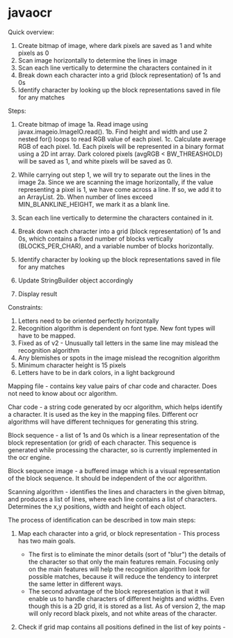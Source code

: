 # javaocr



Quick overview:

1. Create bitmap of image, where dark pixels are saved as 1 and white pixels as 0
2. Scan image horizontally to determine the lines in image
3. Scan each line vertically to determine the characters contained in it
4. Break down each character into a grid (block representation) of 1s and 0s
5. Identify character by looking up the block representations saved in file for any matches



Steps:

1. Create bitmap of image
	1a. Read image using javax.imageio.ImageIO.read().
	1b. Find height and width and use 2 nested for() loops to read RGB value of each pixel.
	1c. Calculate average RGB of each pixel.
	1d. Each pixels will be represented in a binary format using a 2D int array. Dark colored 
		pixels (avgRGB < BW_THREASHOLD) will be saved as 1, and white pixels will be saved as 0.
		
2. While carrying out step 1, we will try to separate out the lines in the image
	2a. Since we are scanning the image horizontally, if the value representing a pixel 
		is 1, we have come across a line. If so, we add it to an ArrayList.
	2b. When number of lines exceed MIN_BLANKLINE_HEIGHT, we mark it as a blank line.
	
3. Scan each line vertically to determine the characters contained in it.

4. Break down each character into a grid (block representation) of 1s and 0s, which contains a fixed 
	number of blocks vertically (BLOCKS_PER_CHAR), and a variable number of blocks horizontally.

5. Identify character by looking up the block representations saved in file for any matches

6. Update StringBuilder object accordingly

7. Display result



Constraints:
1. Letters need to be oriented perfectly horizontally
2. Recognition algorithm is dependent on font type. New font types will have to be mapped.
3. Fixed as of v2 - Unusually tall letters in the same line may mislead the recognition algorithm 
4. Any blemishes or spots in the image mislead the recognition algorithm
5. Minimum character height is 15 pixels
6. Letters have to be in dark colors, in a light background


Mapping file - contains key value pairs of char code and character. Does not need to know about 
	ocr algorithm. 

Char code - a string code generated by ocr algorithm, which helps identify a character. It is 
	used as the key in the mapping files. Different ocr algorithms will have different techniques 
	for generating this string. 

Block sequence - a list of 1s and 0s which is a linear representation of the block representation 
	(or grid) of each character. This sequence is generated while processing the character, so 
	is currently implemented in the ocr engine.

Block sequence image - a buffered image which is a visual representation of the block sequence. 
	It should be independent of the ocr algorithm. 

Scanning algorithm - identifies the lines and characters in the given bitmap, and produces a 
	list of lines, where each line contains a list of characters. Determines the x,y positions, 
	width and height of each object.



The process of identification can be described in tow main steps:

1. Map each character into a grid, or block representation -  This process has two main goals. 
	- The first is to eliminate the minor details  (sort of "blur") the details of the character 
		so that only the main features remain. Focusing only on the main features will help the 
		recognition algorithm look for possible matches, because it will reduce the tendency to 
		interpret the same letter in different ways.
	- The second advantage of the block representation is that it will enable us to handle characters
		of different heights and widths.
	Even though this is a 2D grid, it is stored as a list. As of version 2, the map will only record
	black pixels, and not white areas of the character.

2. Check if grid map contains all positions defined in the list of key points - 
		

